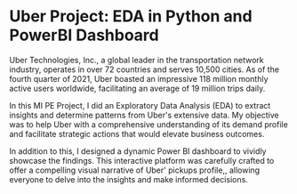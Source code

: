 # Uber Project: EDA in Python and PowerBI Dashboard
Uber Technologies, Inc., a global leader in the transportation network industry, operates in over 72 countries and serves 10,500 cities. As of the fourth quarter of 2021, Uber boasted an impressive 118 million monthly active users worldwide, facilitating an average of 19 million trips daily.

In this MI PE Project, I did an Exploratory Data Analysis (EDA) to extract insights and determine patterns from Uber's extensive data. My objective was to help Uber with a comprehensive understanding of its demand profile and facilitate strategic actions that would elevate business outcomes. 

In addition to this, I designed a dynamic Power BI dashboard to vividly showcase the findings. This interactive platform was carefully crafted to offer a compelling visual narrative of Uber' pickups profile,, allowing everyone to delve into the insights and make informed decisions.
    
